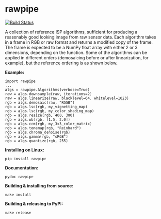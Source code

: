 # rawpipe

[![Build Status](https://travis-ci.org/toaarnio/rawpipe.svg?branch=master)](https://travis-ci.org/toaarnio/rawpipe)

A collection of reference ISP algorithms, sufficient for producing a reasonably
good looking image from raw sensor data. Each algorithm takes in a frame in RGB
or raw format and returns a modified copy of the frame. The frame is expected to
be a NumPy float array with either 2 or 3 dimensions, depending on the function.
Some of the algorithms can be applied in different orders (demosaicing before or
after linearization, for example), but the reference ordering is as shown below.

**Example:**
```
import rawpipe
...
algs = rawpipe.Algorithms(verbose=True)
raw = algs.downsample(raw, iterations=2)
raw = algs.linearize(raw, blacklevel=64, whitelevel=1023)
rgb = algs.demosaic(raw, "RGGB")
rgb = algs.lsc(rgb, my_vignetting_map)
rgb = algs.lsc(rgb, my_color_shading_map)
rgb = algs.resize(rgb, 400, 300)
rgb = algs.wb(rgb, [1.5, 2.0])
rgb = algs.ccm(rgb, my_3x3_color_matrix)
rgb = algs.tonemap(rgb, "Reinhard")
rgb = algs.chroma_denoise(rgb)
rgb = algs.gamma(rgb, "sRGB")
rgb = algs.quantize(rgb, 255)
```

**Installing on Linux:**
```
pip install rawpipe
```

**Documentation:**
```
pydoc rawpipe
```

**Building & installing from source:**
```
make install
```

**Building & releasing to PyPI:**
```
make release
```
